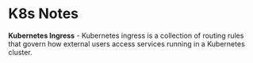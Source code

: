 # K8s Notes

**Kubernetes Ingress** - Kubernetes ingress is a collection of routing rules that govern how external users access services running in a Kubernetes cluster.
